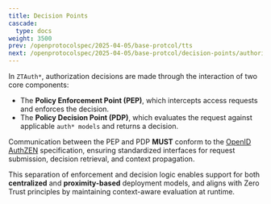 ```yaml
---
title: Decision Points
cascade:
  type: docs
weight: 3500
prev: /openprotocolspec/2025-04-05/base-protcol/tts
next: /openprotocolspec/2025-04-05/base-protcol/decision-points/authorization-endpoint
---
```


In `ZTAuth*`, authorization decisions are made through the interaction of two core components:

- The **Policy Enforcement Point (PEP)**, which intercepts access requests and enforces the decision.
- The **Policy Decision Point (PDP)**, which evaluates the request against applicable `auth* models` and returns a decision.

Communication between the PEP and PDP **MUST** conform to the [OpenID AuthZEN](https://openid.net/specs/authorization-api-1_0-01.html) specification, ensuring standardized interfaces for request submission, decision retrieval, and context propagation.

This separation of enforcement and decision logic enables support for both **centralized** and **proximity-based** deployment models, and aligns with Zero Trust principles by maintaining context-aware evaluation at runtime.

